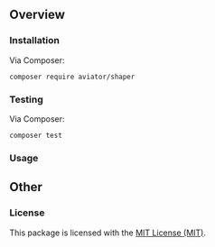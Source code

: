 ## Overview


### Installation

Via Composer:

```
composer require aviator/shaper
```

### Testing

Via Composer:

```
composer test
```

### Usage


## Other

### License

This package is licensed with the [MIT License (MIT)](LICENSE).

